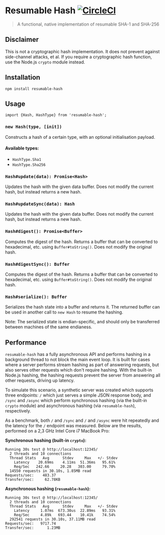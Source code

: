 # Resumable Hash [![CircleCI](https://circleci.com/gh/srijs/node-resumable-hash.svg?style=svg)](https://circleci.com/gh/srijs/node-resumable-hash)

> A functional, native implementation of resumable SHA-1 and SHA-256

## Disclaimer

This is not a cryptographic hash implementation. It does not prevent against side-channel attacks, et al. If you require a cryptographic hash function, use the Node.js `crypto` module instead.

## Installation

```
npm install resumable-hash
```

## Usage

```
import {Hash, HashType} from 'resumable-hash';
```

### `new Hash(type, [init])`

Constructs a hash of a certain type, with an optional initialisation payload.

#### Available types:

- `HashType.Sha1`
- `HashType.Sha256`

### `Hash#update(data): Promise<Hash>`

Updates the hash with the given data buffer. Does not modify the current hash, but instead returns a new hash.

### `Hash#updateSync(data): Hash`

Updates the hash with the given data buffer. Does not modify the current hash, but instead returns a new hash.

### `Hash#digest(): Promise<Buffer>`

Computes the digest of the hash. Returns a buffer that can be converted to hexadecimal, etc. using `Buffer#toString()`. Does not modify the original hash.

### `Hash#digestSync(): Buffer`

Computes the digest of the hash. Returns a buffer that can be converted to hexadecimal, etc. using `Buffer#toString()`. Does not modify the original hash.

### `Hash#serialize(): Buffer`

Serializes the hash state into a buffer and returns it. The returned buffer can be used in another call to `new Hash` to resume the hashing.

Note: The serialized state is endian-specific, and should only be transferred between machines of the same endianess.

## Performance

`resumable-hash` has a fully asynchronous API and performs hashing in a background thread to not block the main event loop.
It is built for cases where a server performs stream hashing as part of answering requests, but also serves other requests which don't require hashing. With the built-in Node.js hashing, the hashing requests prevent the server from answering all other requests, driving up latency.

To simulate this scenario, a synthetic server was created which supports three endpoints: `/` which just serves a simple JSON response body, and `/sync` and `/async` which perform synchronous hashing (via the built-in `crypto` module) and asynchronous hashing (via `resumable-hash`), respectively.

As a benchmark, both `/` and `/sync` and `/` and `/async` were hit repeatedly and the latency for the `/` endpoint was measured. Below are the results, performed on a 2,3 GHz Intel Core i7 MacBook Pro:

**Synchronous hashing (built-in `crypto`):**

```
Running 30s test @ http://localhost:12345/
  2 threads and 10 connections
  Thread Stats   Avg      Stdev     Max   +/- Stdev
    Latency    20.69ms    4.11ms  51.36ms   95.61%
    Req/Sec   242.66     20.28   303.00     79.70%
  14550 requests in 30.10s, 1.85MB read
Requests/sec:    483.37
Transfer/sec:     62.78KB
```

**Asynchronous hashing (`resumable-hash`):**

```
Running 30s test @ http://localhost:12345/
  2 threads and 10 connections
  Thread Stats   Avg      Stdev     Max   +/- Stdev
    Latency     1.07ms  673.30us  22.89ms   93.31%
    Req/Sec     4.89k   693.44    10.41k    74.54%
  292541 requests in 30.10s, 37.11MB read
Requests/sec:   9717.74
Transfer/sec:      1.23MB
```
